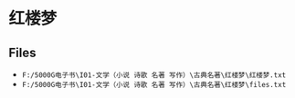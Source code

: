 # 红楼梦

## Files

- `F:/5000G电子书\I01-文学（小说 诗歌 名著 写作）\古典名著\红楼梦\红楼梦.txt`
- `F:/5000G电子书\I01-文学（小说 诗歌 名著 写作）\古典名著\红楼梦\files.txt`
